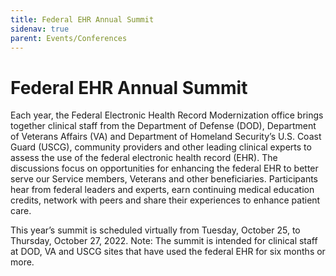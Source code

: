 ```yaml
---
title: Federal EHR Annual Summit
sidenav: true
parent: Events/Conferences
---
```

# Federal EHR Annual Summit

Each year, the Federal Electronic Health Record Modernization office brings together clinical staff from the Department of Defense (DOD), Department of Veterans Affairs (VA) and Department of Homeland Security’s U.S. Coast Guard (USCG), community providers and other leading clinical experts to assess the use of the federal electronic health record (EHR). The discussions focus on opportunities for enhancing the federal EHR to better serve our Service members, Veterans and other beneficiaries. Participants hear from federal leaders and experts, earn continuing medical education credits, network with peers and share their experiences to enhance patient care.

This year’s summit is scheduled virtually from Tuesday, October 25, to Thursday, October 27, 2022. Note: The summit is intended for clinical staff at DOD, VA and USCG sites that have used the federal EHR for six months or more.